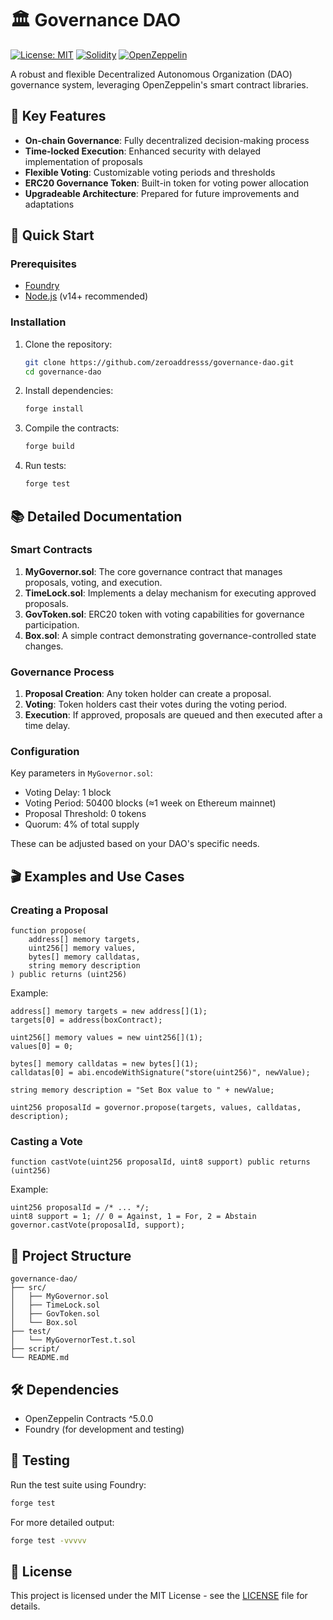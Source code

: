 # 🏛️ Governance DAO

[![License: MIT](https://img.shields.io/badge/License-MIT-yellow.svg)](https://opensource.org/licenses/MIT)
[![Solidity](https://img.shields.io/badge/Solidity-^0.8.18-e6e6e6?logo=solidity)](https://docs.soliditylang.org/en/v0.8.18/)
[![OpenZeppelin](https://img.shields.io/badge/OpenZeppelin-5.0.0-blue?logo=openzeppelin)](https://www.openzeppelin.com/)

A robust and flexible Decentralized Autonomous Organization (DAO) governance system, leveraging OpenZeppelin's smart contract libraries.

## 🌟 Key Features

- **On-chain Governance**: Fully decentralized decision-making process
- **Time-locked Execution**: Enhanced security with delayed implementation of proposals
- **Flexible Voting**: Customizable voting periods and thresholds
- **ERC20 Governance Token**: Built-in token for voting power allocation
- **Upgradeable Architecture**: Prepared for future improvements and adaptations

## 🚀 Quick Start

### Prerequisites

- [Foundry](https://book.getfoundry.sh/getting-started/installation.html)
- [Node.js](https://nodejs.org/) (v14+ recommended)

### Installation

1. Clone the repository:
   ```bash
   git clone https://github.com/zeroaddresss/governance-dao.git
   cd governance-dao
   ```

2. Install dependencies:
   ```bash
   forge install
   ```

3. Compile the contracts:
   ```bash
   forge build
   ```

4. Run tests:
   ```bash
   forge test
   ```

## 📚 Detailed Documentation

### Smart Contracts

1. **MyGovernor.sol**: The core governance contract that manages proposals, voting, and execution.
2. **TimeLock.sol**: Implements a delay mechanism for executing approved proposals.
3. **GovToken.sol**: ERC20 token with voting capabilities for governance participation.
4. **Box.sol**: A simple contract demonstrating governance-controlled state changes.

### Governance Process

1. **Proposal Creation**: Any token holder can create a proposal.
2. **Voting**: Token holders cast their votes during the voting period.
3. **Execution**: If approved, proposals are queued and then executed after a time delay.

### Configuration

Key parameters in `MyGovernor.sol`:
- Voting Delay: 1 block
- Voting Period: 50400 blocks (≈1 week on Ethereum mainnet)
- Proposal Threshold: 0 tokens
- Quorum: 4% of total supply

These can be adjusted based on your DAO's specific needs.

## 🎬 Examples and Use Cases

### Creating a Proposal

```sol
function propose(
    address[] memory targets,
    uint256[] memory values,
    bytes[] memory calldatas,
    string memory description
) public returns (uint256)
```

Example:
```solidity
address[] memory targets = new address[](1);
targets[0] = address(boxContract);

uint256[] memory values = new uint256[](1);
values[0] = 0;

bytes[] memory calldatas = new bytes[](1);
calldatas[0] = abi.encodeWithSignature("store(uint256)", newValue);

string memory description = "Set Box value to " + newValue;

uint256 proposalId = governor.propose(targets, values, calldatas, description);
```

### Casting a Vote

```solidity
function castVote(uint256 proposalId, uint8 support) public returns (uint256)
```

Example:
```solidity
uint256 proposalId = /* ... */;
uint8 support = 1; // 0 = Against, 1 = For, 2 = Abstain
governor.castVote(proposalId, support);
```

## 📁 Project Structure

```
governance-dao/
├── src/
│   ├── MyGovernor.sol
│   ├── TimeLock.sol
│   ├── GovToken.sol
│   └── Box.sol
├── test/
│   └── MyGovernorTest.t.sol
├── script/
└── README.md
```

## 🛠 Dependencies

- OpenZeppelin Contracts ^5.0.0
- Foundry (for development and testing)

## 🧪 Testing

Run the test suite using Foundry:

```bash
forge test
```

For more detailed output:

```bash
forge test -vvvvv
```

## 📜 License

This project is licensed under the MIT License - see the [LICENSE](LICENSE) file for details.
